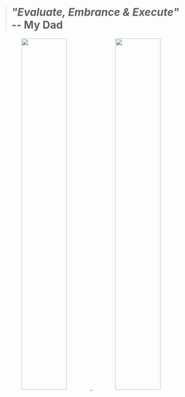 

> # *"Evaluate, Embrance & Execute"* -- My Dad

<div align="center">


<a href="https://github.com/naveenkendyala">
     <img width="49%" font="" src="https://github-readme-stats.vercel.app/api?username=naveenkendyala&custom_title=Naveen Kendyala : GitHub Stats&&hide=prs,contribs&count_private=true&show_icons=true&theme=tokyonight&include_all_commits=true&line_height=46" />
</a>
<a href="https://github.com/naveenkendyala">
     <img width="49%" src="https://github-readme-stats.vercel.app/api/top-langs/?username=naveenkendyala&custom_title=Repository : Top Languages&hide=css,html&langs_count=6&layout=compact&theme=tokyonight" />
</a>
</div>